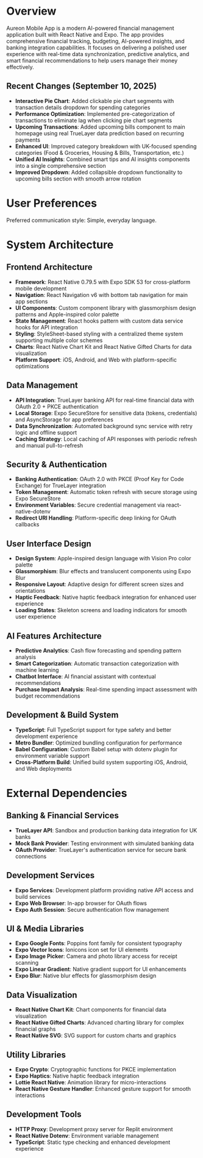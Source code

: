 # Overview

Aureon Mobile App is a modern AI-powered financial management application built with React Native and Expo. The app provides comprehensive financial tracking, budgeting, AI-powered insights, and banking integration capabilities. It focuses on delivering a polished user experience with real-time data synchronization, predictive analytics, and smart financial recommendations to help users manage their money effectively.

## Recent Changes (September 10, 2025)

- **Interactive Pie Chart**: Added clickable pie chart segments with transaction details dropdown for spending categories
- **Performance Optimization**: Implemented pre-categorization of transactions to eliminate lag when clicking pie chart segments
- **Upcoming Transactions**: Added upcoming bills component to main homepage using real TrueLayer data prediction based on recurring payments
- **Enhanced UI**: Improved category breakdown with UK-focused spending categories (Food & Groceries, Housing & Bills, Transportation, etc.)
- **Unified AI Insights**: Combined smart tips and AI insights components into a single comprehensive section
- **Improved Dropdown**: Added collapsible dropdown functionality to upcoming bills section with smooth arrow rotation

# User Preferences

Preferred communication style: Simple, everyday language.

# System Architecture

## Frontend Architecture
- **Framework**: React Native 0.79.5 with Expo SDK 53 for cross-platform mobile development
- **Navigation**: React Navigation v6 with bottom tab navigation for main app sections
- **UI Components**: Custom component library with glassmorphism design patterns and Apple-inspired color palette
- **State Management**: React hooks pattern with custom data service hooks for API integration
- **Styling**: StyleSheet-based styling with a centralized theme system supporting multiple color schemes
- **Charts**: React Native Chart Kit and React Native Gifted Charts for data visualization
- **Platform Support**: iOS, Android, and Web with platform-specific optimizations

## Data Management
- **API Integration**: TrueLayer banking API for real-time financial data with OAuth 2.0 + PKCE authentication
- **Local Storage**: Expo SecureStore for sensitive data (tokens, credentials) and AsyncStorage for app preferences
- **Data Synchronization**: Automated background sync service with retry logic and offline support
- **Caching Strategy**: Local caching of API responses with periodic refresh and manual pull-to-refresh

## Security & Authentication
- **Banking Authentication**: OAuth 2.0 with PKCE (Proof Key for Code Exchange) for TrueLayer integration
- **Token Management**: Automatic token refresh with secure storage using Expo SecureStore
- **Environment Variables**: Secure credential management via react-native-dotenv
- **Redirect URI Handling**: Platform-specific deep linking for OAuth callbacks

## User Interface Design
- **Design System**: Apple-inspired design language with Vision Pro color palette
- **Glassmorphism**: Blur effects and translucent components using Expo Blur
- **Responsive Layout**: Adaptive design for different screen sizes and orientations
- **Haptic Feedback**: Native haptic feedback integration for enhanced user experience
- **Loading States**: Skeleton screens and loading indicators for smooth user experience

## AI Features Architecture
- **Predictive Analytics**: Cash flow forecasting and spending pattern analysis
- **Smart Categorization**: Automatic transaction categorization with machine learning
- **Chatbot Interface**: AI financial assistant with contextual recommendations
- **Purchase Impact Analysis**: Real-time spending impact assessment with budget recommendations

## Development & Build System
- **TypeScript**: Full TypeScript support for type safety and better development experience
- **Metro Bundler**: Optimized bundling configuration for performance
- **Babel Configuration**: Custom Babel setup with dotenv plugin for environment variable support
- **Cross-Platform Build**: Unified build system supporting iOS, Android, and Web deployments

# External Dependencies

## Banking & Financial Services
- **TrueLayer API**: Sandbox and production banking data integration for UK banks
- **Mock Bank Provider**: Testing environment with simulated banking data
- **OAuth Provider**: TrueLayer's authentication service for secure bank connections

## Development Services
- **Expo Services**: Development platform providing native API access and build services
- **Expo Web Browser**: In-app browser for OAuth flows
- **Expo Auth Session**: Secure authentication flow management

## UI & Media Libraries
- **Expo Google Fonts**: Poppins font family for consistent typography
- **Expo Vector Icons**: Ionicons icon set for UI elements
- **Expo Image Picker**: Camera and photo library access for receipt scanning
- **Expo Linear Gradient**: Native gradient support for UI enhancements
- **Expo Blur**: Native blur effects for glassmorphism design

## Data Visualization
- **React Native Chart Kit**: Chart components for financial data visualization
- **React Native Gifted Charts**: Advanced charting library for complex financial graphs
- **React Native SVG**: SVG support for custom charts and graphics

## Utility Libraries
- **Expo Crypto**: Cryptographic functions for PKCE implementation
- **Expo Haptics**: Native haptic feedback integration
- **Lottie React Native**: Animation library for micro-interactions
- **React Native Gesture Handler**: Enhanced gesture support for smooth interactions

## Development Tools
- **HTTP Proxy**: Development proxy server for Replit environment
- **React Native Dotenv**: Environment variable management
- **TypeScript**: Static type checking and enhanced development experience